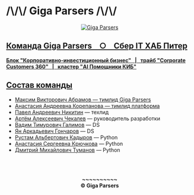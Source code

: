 # /\\/\\/ Giga Parsers /\\/\\/
<p align="center">
<a href="https://drive.google.com/uc?export=view&id=1SWJ65vipfjFxTYO2DonlY2oGTztwWsqH"><img src="https://drive.google.com/uc?export=view&id=1SWJ65vipfjFxTYO2DonlY2oGTztwWsqH" title="Giga Parsers"/>
</p>

## Команда Giga Parsers &nbsp;&nbsp;&nbsp;○ &nbsp;&nbsp;&nbsp;Сбер IT ХАБ Питер
**Блок "Корпоративно-инвестиционный бизнес" &nbsp;&nbsp;| &nbsp;&nbsp;трайб "Corporate Customers 360" &nbsp;&nbsp;| &nbsp;&nbsp;кластер "AI Помощники КИБ"**

## Состав команды
* Максим Викторович Абрамов — тимлид Giga Parsers
* Анастасия Андреевна Корепанова — тимлид платформа
* [Павел Андреевич Никитин](https://github.com/paNikitin) — техлид
* [Артём Алексеевич Чекалев](https://github.com/ArtemChekalev) — руководитель разработки
* [Вадим Тимурович Галимов](https://github.com/Angon-pro) — DS
* [Ян Аркадьевич Гончаров](https://github.com/GoncharovYan) — DS
* [Рустам Альбертович Кадыров](https://github.com/HedwigIndustries) — Python
* [Анастасия Сергеевна Крючкова](https://github.com/nestessia) — Python
* [Дмитрий Михайлович Туманов](https://github.com/D1m7asis) — Python

<br><br>
<p align="center"><b>
~~~~~~~~~~<br>
© Giga Parsers
</b></p>
